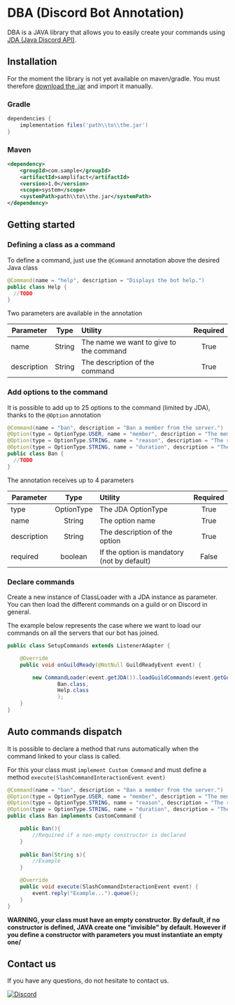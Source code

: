 # DBA (Discord Bot Annotation)

DBA is a JAVA library that allows you to easily create your commands using [JDA (Java Discord API)](https://github.com/DV8FromTheWorld/JDA).

## Installation

For the moment the library is not yet available on maven/gradle. You must therefore [download the .jar]() and import it manually.

### Gradle

```gradle
dependencies {
    implementation files('path\\to\\the.jar')
}
```

### Maven

```xml
<dependency>
    <groupId>com.sample</groupId>  
    <artifactId>samplifact</artifactId>  
    <version>1.0</version> 
    <scope>system</scope>
    <systemPath>path\\to\\the.jar</systemPath>
</dependency>
```


## Getting started

### Defining a class as a command

To define a command, just use the `@Command` annotation above the desired Java class

```java
@Command(name = "help", description = "Displays the bot help.")
public class Help {
  //TODO
}
```

Two parameters are available in the annotation

| Parameter     |    Type    | Utility                                 | Required |
|---------------|:----------:|:----------------------------------------|:--------:|
| name          |   String   | The name we want to give to the command |   True   |
| description   |   String   | The description of the command          |   True   |

### Add options to the command

It is possible to add up to 25 options to the command (limited by JDA), thanks to the `@Option` annotation

```java
@Command(name = "ban", description = "Ban a member from the server.")
@Option(type = OptionType.USER, name = "member", description = "The member to ban.", required = true)
@Option(type = OptionType.STRING, name = "reason", description = "The reason for the ban.")
@Option(type = OptionType.STRING, name = "duration", description = "The duration for the ban.")
public class Ban {
  //TODO
}
```

The annotation receives up to 4 parameters

| Parameter     |    Type    | Utility                                     | Required |
|---------------|:----------:|:--------------------------------------------|:--------:|
| type          | OptionType | The JDA OptionType                          |   True   |
| name          |   String   | The option name                             |   True   |
| description   |   String   | The description of the option               |   True   |
| required      |  boolean   | If the option is mandatory (not by default) |  False   |


### Declare commands

Create a new instance of ClassLoader with a JDA instance as parameter.
You can then load the different commands on a guild or on Discord in general.

The example below represents the case where we want to load our commands on all the servers that our bot has joined.

```java
public class SetupCommands extends ListenerAdapter {

    @Override
    public void onGuildReady(@NotNull GuildReadyEvent event) {

        new CommandLoader(event.getJDA()).loadGuildCommands(event.getGuild(),
                Ban.class,
                Help.class
                );        
    }
}
```

## Auto commands dispatch

It is possible to declare a method that runs automatically when the command linked to your class is called.

For this your class must `implement Custom Command` and must define a method `execute(SlashCommandInteractionEvent event)`

```java
@Command(name = "ban", description = "Ban a member from the server.")
@Option(type = OptionType.USER, name = "member", description = "The member to ban.", required = true)
@Option(type = OptionType.STRING, name = "reason", description = "The reason for the ban.")
@Option(type = OptionType.STRING, name = "duration", description = "The duration for the ban.")
public class Ban implements CustomCommand {

    public Ban(){
        //Required if a non-empty constructor is declared
    }
    
    public Ban(String s){
        //Example
    }

    @Override
    public void execute(SlashCommandInteractionEvent event) {
        event.reply("Example...").queue();
    }
}
```

**WARNING, your class must have an empty constructor. By default, if no constructor is defined, JAVA create one "invisible" by default. However if you define a constructor with parameters you must instantiate an empty one/**



## Contact us

If you have any questions, do not hesitate to contact us.

[![Discord](https://badgen.net/badge/icon/discord?icon=discord&label)](https://discord.gg/u7K4WcxMWS)

